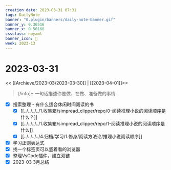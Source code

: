 ```yaml
---
creation date: 2023-03-31 07:31
tags: DailyNote
banner: "0.plugin/banners/daily-note-banner.gif"
banner_y: 0.36516
banner_x: 0.50168
cssclass: noyaml
banner_icon: 💌
week: 2023-13
---
```


# 2023-03-31

<< [[Archieve/2023-03/2023-03-30]] | [[2023-04-01]]>>


> [!info]+ 一句话描述你要做、在做、准备做的事情
> 


- [x] 搜索整理 - 有什么适合休闲时间阅读的书
	 - [x] [[../../../../1.收集箱/simpread_clipper/repo/0-阅读推理小说的阅读顺序是什么？]]
	 - [x] [[../../../../1.收集箱/simpread_clipper/repo/1-阅读推理小说的阅读顺序是什么]]
	 - [x] [[../../../../4.归档/学习/1.修身/阅读方法论/推理小说阅读顺序]]
- [x] 学习正则表达式
- [x] 找一个标签页可以竖着看的浏览器
- [x] 整理VsCode插件，建立双链
- [x] 2023-03 3月总结
